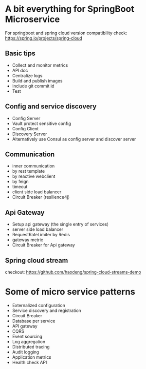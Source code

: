 # A bit everything for SpringBoot Microservice
For springboot and spring cloud version compatibility check: https://spring.io/projects/spring-cloud

## Basic tips
* Collect and monitor metrics
* API doc
* Centralize logs
* Build and publish images
* Include git commit id
* Test

## Config and service discovery
* Config Server
* Vault protect sensitive config
* Config Client
* Discovery Server
* Alternatively use Consul as config server and discover server

## Communication
* inner communication
* by rest template
* by reactive webclient
* by feign
* timeout
* client side load balancer
* Circuit Breaker (resilience4j)

## Api Gateway
* Setup api gateway (the single entry of services)
* server side load balancer
* RequestRateLimiter by Redis
* gateway metric
* Circuit Breaker for Api gateway

## Spring cloud stream
checkout: https://github.com/haodeng/spring-cloud-streams-demo


# Some of micro service patterns
* Externalized configuration
* Service discovery and registration
* Circuit Breaker
* Database per service
* API gateway
* CQRS
* Event sourcing
* Log aggregation
* Distributed tracing
* Audit logging
* Application metrics
* Health check API
